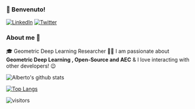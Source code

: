 ###  👋 Benvenuto!

<p> <a href="https://www.linkedin.com/in/albertotono3/" target="_blank"><img alt="LinkedIn" src="https://img.shields.io/badge/linkedin-%230077B5.svg?&style=for-the-badge&logo=linkedin&logoColor=white" /></a> <a href="https://twitter.com/albertotono3?lang=en" target="_blank"><img alt="Twitter" src="https://img.shields.io/badge/twitter-%231DA1F2.svg?&style=for-the-badge&logo=twitter&logoColor=white" /></a>
</p>

### About me :rocket:
:mortar_board:  Geometric Deep Learning Researcher
:man_technologist: I am passionate about **Geometric Deep Learning , Open-Source and AEC** & I love interacting with other developers! :wink:


![Alberto's github stats](https://github-readme-stats.vercel.app/api?username=albertotono&show_icons=true&theme=vue-dark)

[![Top Langs](https://github-readme-stats.vercel.app/api/top-langs/?username=albertotono&layout=compact&theme=vue-dark)](https://github.com/albertotono/github-readme-stats)

![visitors](https://visitor-badge.glitch.me/badge?page_id=albertotono.count_visitors)
